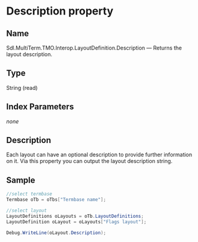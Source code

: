 # Description property

## Name

Sdl.MultiTerm.TMO.Interop.LayoutDefinition.Description —          Returns the layout description.

## Type

String
(read)

## Index Parameters
*none*


## Description

Each layout can have an optional description to provide further information on it. Via this property you can output the layout description string.

## Sample


```cs
//select termbase
Termbase oTb = oTbs["Termbase name"];

//select layout
LayoutDefinitions oLayouts = oTb.LayoutDefinitions;
LayoutDefinition oLayout = oLayouts["Flags layout"];

Debug.WriteLine(oLayout.Description);
```

